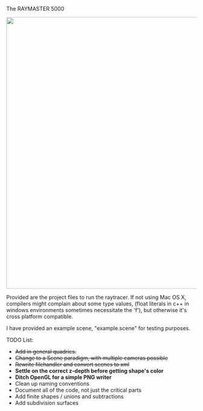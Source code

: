 The RAYMASTER 5000

<img src="http://people.tamu.edu/~mld2443/csce647/pr03/Example2.png" width=720px>

Provided are the project files to run the raytracer. If not using Mac OS X, compilers might complain about some type values, (float literals in c++ in windows environments sometimes necessitate the 'f'), but otherwise it's cross platform compatible.

I have provided an example scene, "example.scene" for testing purposes.

TODO List:
* <strike>Add in general quadrics.</strike>
* <strike>Change to a Scene paradigm, with multiple cameras possible</strike>
* <strike>Rewrite filehandler and convert scenes to xml</strike>
* <b>Settle on the correct z-depth before getting shape's color</b>
* <b>Ditch OpenGL for a simple PNG writer</b>
* Clean up naming conventions
* Document all of the code, not just the critical parts
* Add finite shapes / unions and subtractions
* Add subdivision surfaces
